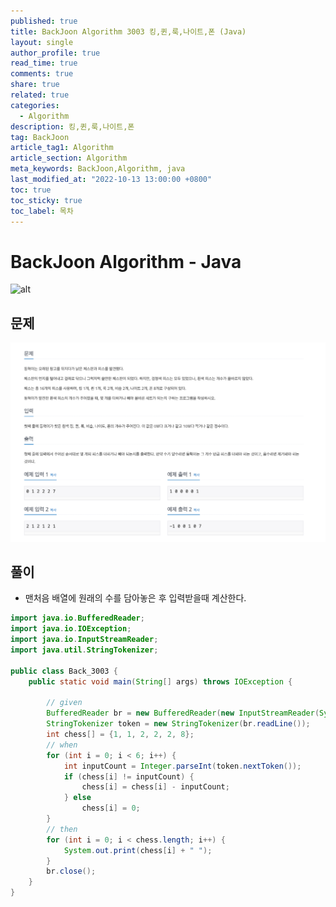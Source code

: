 ```yaml
---
published: true
title: BackJoon Algorithm 3003 킹,퀸,룩,나이트,폰 (Java)
layout: single
author_profile: true
read_time: true
comments: true
share: true
related: true
categories:
  - Algorithm
description: 킹,퀸,룩,나이트,폰
tag: BackJoon
article_tag1: Algorithm
article_section: Algorithm
meta_keywords: BackJoon,Algorithm, java
last_modified_at: "2022-10-13 13:00:00 +0800"
toc: true
toc_sticky: true
toc_label: 목차
---
```


# BackJoon Algorithm - Java

![alt](https://d2gd6pc034wcta.cloudfront.net/images/logo@2x.png)

## 문제

![alt](/assets/images/post/Algorithm/3003.png)

## 풀이

- 맨처음 배열에 원래의 수를 담아놓은 후 입력받을때 계산한다.

```java
import java.io.BufferedReader;
import java.io.IOException;
import java.io.InputStreamReader;
import java.util.StringTokenizer;

public class Back_3003 {
    public static void main(String[] args) throws IOException {

        // given
        BufferedReader br = new BufferedReader(new InputStreamReader(System.in));
        StringTokenizer token = new StringTokenizer(br.readLine());
        int chess[] = {1, 1, 2, 2, 2, 8};
        // when
        for (int i = 0; i < 6; i++) {
            int inputCount = Integer.parseInt(token.nextToken());
            if (chess[i] != inputCount) {
                chess[i] = chess[i] - inputCount;
            } else
                chess[i] = 0;
        }
        // then
        for (int i = 0; i < chess.length; i++) {
            System.out.print(chess[i] + " ");
        }
        br.close();
    }
}



```

